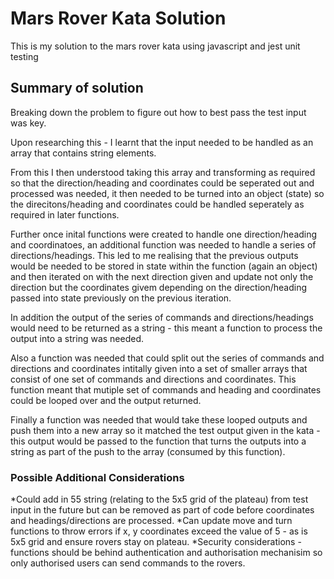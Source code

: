 # Mars Rover Kata Solution

This is my solution to the mars rover kata using javascript and jest unit testing

## Summary of solution

Breaking down the problem to figure out how to best pass the test input was key.

Upon researching this - I learnt that the input needed to be handled as an array that contains string elements.

From this I then understood taking this array and transforming as required so that the direction/heading and coordinates could be seperated out and processed was needed, it then needed to be turned into an object (state) so the direcitons/heading and coordinates could be handled seperately as required in later functions.

Further once inital functions were created to handle one direction/heading and coordinatoes, an additional function was needed to handle a series of directions/headings.
This led to me realising that the previous outputs would be needed to be stored in state within the function (again an object) and then iterated on with the next direction given and update not only the direction but the coordinates givem depending on the direction/heading passed into state previously on the previous iteration.

In addition the output of the series of commands and directions/headings would need to be returned as a string - this meant a function to process the output into a string was needed.

Also a function was needed that could split out the series of commands and directions and coordinates intitally given into a set of smaller arrays that consist of one set of commands and directions and coordinates.
This function meant that mutiple set of commands and heading and coordinates could be looped over and the output returned.

Finally a function was needed that would take these looped outputs and push them into a new array so it matched the test output given in the kata - this output would be passed to the function that turns the outputs into a string as part of the push to the array (consumed by this function).

### Possible Additional Considerations

*Could add in 55 string (relating to the 5x5 grid of the plateau) from test input in the future but can be removed as part of code before coordinates and headings/directions are processed.
*Can update move and turn functions to throw errors if x, y coordinates exceed the value of 5 - as is 5x5 grid and ensure rovers stay on plateau.
\*Security considerations - functions should be behind authentication and authorisation mechanisim so only authorised users can send commands to the rovers.
